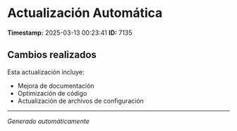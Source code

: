 # Actualización Automática

**Timestamp:** 2025-03-13 00:23:41
**ID:** 7135

## Cambios realizados

Esta actualización incluye:
- Mejora de documentación
- Optimización de código
- Actualización de archivos de configuración

---
*Generado automáticamente*

